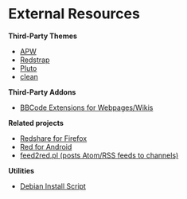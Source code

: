 External Resources
==================



**Third-Party Themes**

* [APW](https://github.com/beardy-unixer/apw)
* [Redstrap](https://github.com/omigeot/redstrap3)
* [Pluto](https://github.com/23n/Pluto)
* [clean](https://bitbucket.org/tobiasd/red-clean)


**Third-Party Addons**

* [BBCode Extensions for Webpages/Wikis](https://github.com/beardy-unixer/red-addons-extra)

**Related projects**

* [Redshare for Firefox](https://addons.mozilla.org/en-US/firefox/addon/redshare/)
* [Red for Android](https://github.com/cvogeley/red-for-android)
* [feed2red.pl (posts Atom/RSS feeds to channels)](https://github.com/zzottel/feed2red)

**Utilities**

* [Debian Install Script](https://github.com/beardy-unixer/lowendscript-ng)
